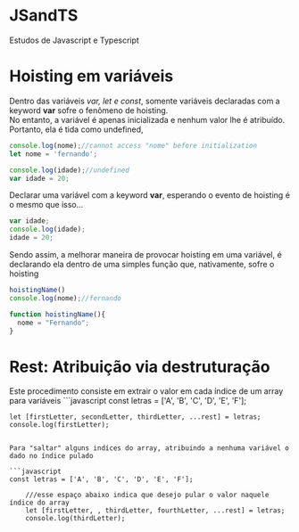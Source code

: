 # JSandTS
Estudos de Javascript e Typescript
<h1>Hoisting em variáveis</h1>
Dentro das variáveis <i>var, let e const</i>, somente variáveis declaradas com a keyword <strong>var</strong> sofre o fenômeno de hoisting.
<br>
No entanto, a variável é apenas inicializada e nenhum valor lhe é atribuído. Portanto, ela é tida como undefined,

```javascript
console.log(nome);//cannot access "nome" before initialization
let nome = 'fernando';

console.log(idade);//undefined
var idade = 20;
```

Declarar uma variável com a keyword <strong>var</strong>, esperando o evento de hoisting é o mesmo que isso...
```javascript
var idade;
console.log(idade);
idade = 20;
```

Sendo assim, a melhorar maneira de provocar hoisting em uma variável, é declarando ela dentro de uma simples função que, nativamente, sofre o hoisting
```javascript
hoistingName()
console.log(nome);//fernando

function hoistingName(){
  nome = "Fernando";
}
```

<h1>Rest: Atribuição via destruturação</h1>
Este procedimento consiste em extrair o valor em cada índice de um array para variáveis
```javascript
const letras = ['A', 'B', 'C', 'D', 'E', 'F'];

    let [firstLetter, secondLetter, thirdLetter, ...rest] = letras;
    console.log(firstLetter);
```

Para "saltar" alguns indíces do array, atribuindo a nenhuma variável o dado no índice pulado

```javascript
const letras = ['A', 'B', 'C', 'D', 'E', 'F'];
 
    ///esse espaço abaixo indica que desejo pular o valor naquele índice do array
    let [firstLetter, , thirdLetter, fourthLetter, ...rest] = letras;
    console.log(thirdLetter);
```

